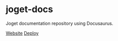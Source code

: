 # joget-docs
Joget documentation repository using Docusaurus.

[Website](https://animated-entremet-5b474d.netlify.app/)
[Deploy](https://app.netlify.com/sites/animated-entremet-5b474d/deploys)
